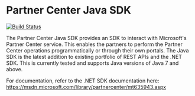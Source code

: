 # Partner Center Java SDK

[![Build Status](https://chironeng.visualstudio.com/_apis/public/build/definitions/d03521b6-3f75-4cda-8e94-fcf0e02fd9f1/1/badge)](https://chironeng.visualstudio.com/PartnerCenterSDK/_build/index?definitionId=1)

The Partner Center Java SDK provides an SDK to interact with Microsoft's Partner Center service. This enables the partners to perform the Partner Center operations programmatically or through their own portals. The Java SDK is the latest addition to existing portfolio of REST APIs and the .NET SDK. This is currently tested and supports Java versions of Java 7 and above.

For documentation, refer to the .NET SDK documentation here:
<https://msdn.microsoft.com/library/partnercenter/mt635943.aspx>